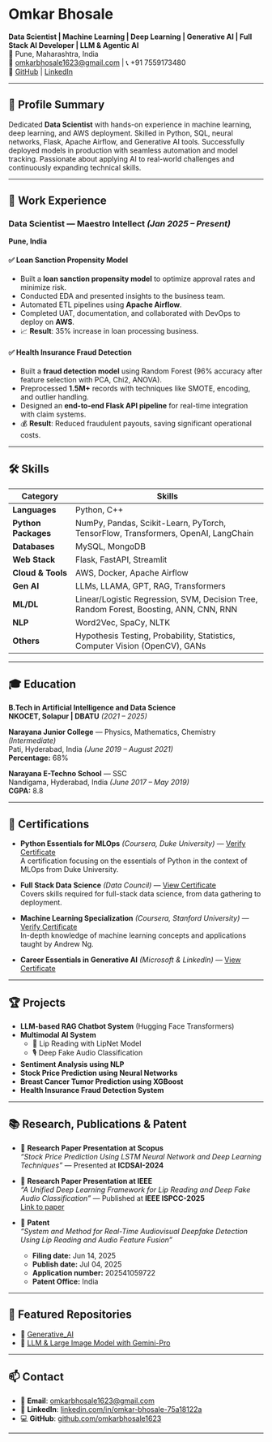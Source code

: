 # Omkar Bhosale

**Data Scientist | Machine Learning | Deep Learning | Generative AI | Full Stack AI Developer | LLM & Agentic AI**  
📍 Pune, Maharashtra, India  
📧 omkarbhosale1623@gmail.com | 📞 +91 7559173480  
🔗 [GitHub](https://github.com/omkarbhosale1623) | [LinkedIn](https://www.linkedin.com/in/omkar-bhosale-75a18122a/)

---

## 📌 Profile Summary

Dedicated **Data Scientist** with hands-on experience in machine learning, deep learning, and AWS deployment. Skilled in Python, SQL, neural networks, Flask, Apache Airflow, and Generative AI tools. Successfully deployed models in production with seamless automation and model tracking. Passionate about applying AI to real-world challenges and continuously expanding technical skills.

---

## 💼 Work Experience

### Data Scientist — Maestro Intellect *(Jan 2025 – Present)*
**Pune, India**

#### ✅ Loan Sanction Propensity Model
- Built a **loan sanction propensity model** to optimize approval rates and minimize risk.
- Conducted EDA and presented insights to the business team.
- Automated ETL pipelines using **Apache Airflow**.
- Completed UAT, documentation, and collaborated with DevOps to deploy on **AWS**.
- 📈 **Result**: 35% increase in loan processing business.

#### ✅ Health Insurance Fraud Detection
- Built a **fraud detection model** using Random Forest (96% accuracy after feature selection with PCA, Chi2, ANOVA).
- Preprocessed **1.5M+** records with techniques like SMOTE, encoding, and outlier handling.
- Designed an **end-to-end Flask API pipeline** for real-time integration with claim systems.
- 💰 **Result**: Reduced fraudulent payouts, saving significant operational costs.

---

## 🛠️ Skills

| Category            | Skills                                                                                 |
|---------------------|----------------------------------------------------------------------------------------|
| **Languages**       | Python, C++                                                                            |
| **Python Packages** | NumPy, Pandas, Scikit-Learn, PyTorch, TensorFlow, Transformers, OpenAI, LangChain      |
| **Databases**       | MySQL, MongoDB                                                                         |
| **Web Stack**       | Flask, FastAPI, Streamlit                                                              |
| **Cloud & Tools**   | AWS, Docker, Apache Airflow                                                            |
| **Gen AI**          | LLMs, LLAMA, GPT, RAG, Transformers                                                    |
| **ML/DL**           | Linear/Logistic Regression, SVM, Decision Tree, Random Forest, Boosting, ANN, CNN, RNN |
| **NLP**             | Word2Vec, SpaCy, NLTK                                                                  |
| **Others**          | Hypothesis Testing, Probability, Statistics, Computer Vision (OpenCV), GANs            |

---

## 🎓 Education

**B.Tech in Artificial Intelligence and Data Science**  
**NKOCET, Solapur | DBATU** *(2021 – 2025)*

**Narayana Junior College** — Physics, Mathematics, Chemistry *(Intermediate)*  
Pati, Hyderabad, India *(June 2019 – August 2021)*  
**Percentage:** 68%

**Narayana E-Techno School** — SSC  
Nandigama, Hyderabad, India *(June 2017 – May 2019)*  
**CGPA:** 8.8

---

## 📜 Certifications

- **Python Essentials for MLOps** *(Coursera, Duke University)* — [Verify Certificate](https://www.coursera.org/account/accomplishments/verify/F7AN4D24Q5UT)  
  A certification focusing on the essentials of Python in the context of MLOps from Duke University.

- **Full Stack Data Science** *(Data Council)* — [View Certificate](https://drive.google.com/file/d/1dObAGbDNqQ12E3A2xrewMx-9kQXReO0C/view)  
  Covers skills required for full-stack data science, from data gathering to deployment.

- **Machine Learning Specialization** *(Coursera, Stanford University)* — [Verify Certificate](https://www.coursera.org/account/accomplishments/specialization/5I2RA6WC9U9M)  
  In-depth knowledge of machine learning concepts and applications taught by Andrew Ng.

- **Career Essentials in Generative AI** *(Microsoft & LinkedIn)* — [View Certificate](https://www.linkedin.com/learning/certificates/c33776d6479e98acef725c61eaeabfe2bdc76ce45a02574360b5386fa1529dfa)
  
---

## 🏆 Projects

- **LLM-based RAG Chatbot System** (Hugging Face Transformers)
- **Multimodal AI System**
  - 🎥 Lip Reading with LipNet Model
  - 🎙️ Deep Fake Audio Classification
- **Sentiment Analysis using NLP**
- **Stock Price Prediction using Neural Networks**
- **Breast Cancer Tumor Prediction using XGBoost**
- **Health Insurance Fraud Detection System**

---

## 📚 Research, Publications & Patent

- 📄 **Research Paper Presentation at Scopus**  
  *“Stock Price Prediction Using LSTM Neural Network and Deep Learning Techniques”* — Presented at **ICDSAI-2024**

- 📄 **Research Paper Presentation at IEEE**  
  *“A Unified Deep Learning Framework for Lip Reading and Deep Fake Audio Classification”* — Published at **IEEE ISPCC-2025**  
  [Link to paper](https://ieeexplore.ieee.org/document/11039390)

- 🧾 **Patent**  
  *“System and Method for Real-Time Audiovisual Deepfake Detection Using Lip Reading and Audio Feature Fusion”*  
  - **Filing date:** Jun 14, 2025  
  - **Publish date:** Jul 04, 2025  
  - **Application number:** 202541059722  
  - **Patent Office:** India

---

## 📂 Featured Repositories

- 🔗 [Generative_AI](https://github.com/omkarbhosale1623/Generative-AI)
- 🔗 [LLM & Large Image Model with Gemini-Pro](https://github.com/omkarbhosale1623/LLM-Large-Image-Model-with-Gemini-Pro)

---

## 📫 Contact

- 📧 **Email**: omkarbhosale1623@gmail.com
- 🔗 **LinkedIn**: [linkedin.com/in/omkar-bhosale-75a18122a](https://www.linkedin.com/in/omkar-bhosale-75a18122a/)
- 💻 **GitHub**: [github.com/omkarbhosale1623](https://github.com/omkarbhosale1623)

---

